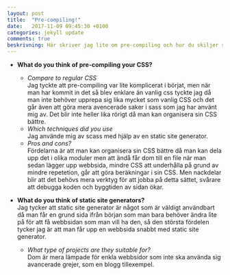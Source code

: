 ```yaml
---
layout: post
title:  "Pre-compiling!"
date:   2017-11-09 09:45:30 +0100
categories: jekyll update
comments: true
beskrivning: Här skriver jag lite om pre-compiling och hur du skiljer sig mot valig CSS.
---
```


* **What do you think of pre-compiling your CSS?**
  * *Compare to regular CSS*  
  Jag tyckte att pre-compiling var lite komplicerat i börjat, men när man har kommit in det så blev enklare än vanlig css tyckte jag då man inte behöver upprepa sig lika mycket som vanlig CSS och det går även att göra mera avencerade saker i sass som jag har använt mig av. Det blir inte heller lika rörigt då man kan organisera sin CSS bättre.
  * *Which techniques did you use*  
  Jag använde mig av scass med hjälp av en static site generator.
  * *Pros and cons?*  
  Fördelarna är att man kan organisera sin CSS bättre då man kan dela upp det i olika moduler men att ändå får dom till en file när man sedan lägger upp webbsida, mindre CSS att underhålla på grund av mindre repetetion, går att göra beräkningar i sin CSS. Men nackdelar blir att det behövs mera verktyg för att jobba på detta sättet, svårare att debugga koden och byggtiden av sidan ökar.
  
* **What do you think of static site generators?**  
Jag tycker att static site generator är något som är väldigt användbart då man får en grund sida ifrån början som man bara behöver ändra lite på för att få webbsidan som man vill ha den, så den största fördelen tycker jag är att man får upp en webbsida snabbt med static site generator.
  * *What type of projects are they suitable for?*  
  Dom är mera lämpade för enkla webbsidor som inte ska använda sig avancerade grejer, som en blogg tillexempel. 
  
